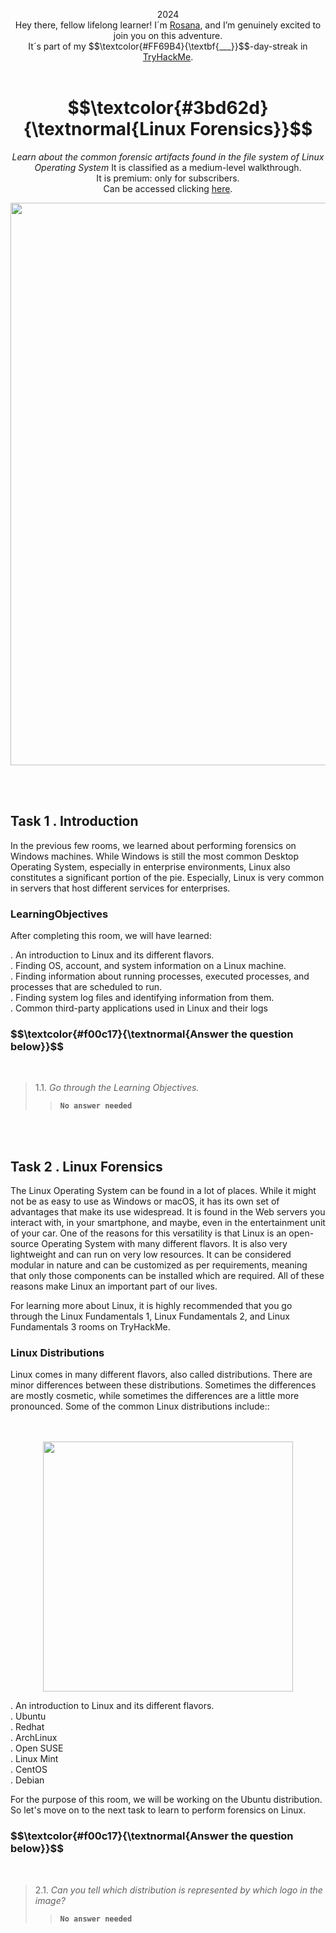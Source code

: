 <p align="center">2024<br>
Hey there, fellow lifelong learner! I´m <a href="https://www.linkedin.com/in/rosanafssantos/">Rosana</a>, and I’m genuinely excited to join you on this adventure.<br>
It´s part of my $$\textcolor{#FF69B4}{\textbf{___}}$$-day-streak in  <a href="https://tryhackme.com">TryHackMe</a>.<br><br></p>
<h1 align="center"> $$\textcolor{#3bd62d}{\textnormal{Linux Forensics}}$$</h1>
<p align="center"><em>Learn about the common forensic artifacts found in the file system of Linux Operating System</em> It is classified as a medium-level walkthrough.<br>
It is premium: only for subscribers.<br>
Can be accessed clicking  <a href="https://tryhackme.com/room/linuxforensics">here</a>.</p>

<p align="center"> <img width="900px" src=""> </p>

<br>
<br>

<h2>Task 1 . Introduction</h2>

<p>In the previous few rooms, we learned about performing forensics on Windows machines. While Windows is still the most common Desktop Operating System, especially in enterprise environments, Linux also constitutes a significant portion of the pie. Especially, Linux is very common in servers that host different services for enterprises. 

<h3>LearningObjectives</h3>

<p>After completing this room, we will have learned:<br>

<p>. An introduction to Linux and its different flavors.<br>
.  Finding OS, account, and system information on a Linux machine.<br>
.  Finding information about running processes, executed processes, and processes that are scheduled to run.<br>
.  Finding system log files and identifying information from them.<br>
.  Common third-party applications used in Linux and their logs</p>

<h3 align="left"> $$\textcolor{#f00c17}{\textnormal{Answer the question below}}$$ </h3>

<br>

> 1.1. <em>Go through the Learning Objectives.</em><br><a id='1.1'></a>
>> <strong><code>No answer needed</code></strong><br>
<p></p>

<br><br>

<h2>Task 2 . Linux Forensics</h2>

<p>The Linux Operating System can be found in a lot of places. While it might not be as easy to use as Windows or macOS, it has its own set of advantages that make its use widespread. It is found in the Web servers you interact with, in your smartphone, and maybe, even in the entertainment unit of your car. One of the reasons for this versatility is that Linux is an open-source Operating System with many different flavors. It is also very lightweight and can run on very low resources. It can be considered modular in nature and can be customized as per requirements, meaning that only those components can be installed which are required. All of these reasons make Linux an important part of our lives.<br>

For learning more about Linux, it is highly recommended that you go through the Linux Fundamentals 1, Linux Fundamentals 2, and Linux Fundamentals 3 rooms on TryHackMe.</p>

<h3>Linux Distributions</h3>
<p>Linux comes in many different flavors, also called distributions. There are minor differences between these distributions. Sometimes the differences are mostly cosmetic, while sometimes the differences are a little more pronounced. Some of the common Linux distributions include::<br>

<p align="center"><br><br><img width="400px" src="https://github.com/user-attachments/assets/0d6779b2-d284-454b-a025-a941a364ce8d"> </p>

<p>. An introduction to Linux and its different flavors.<br>
.  Ubuntu<br>
.  Redhat<br>
.  ArchLinux<br>
.  Open SUSE<br>
.  Linux Mint<br>
.  CentOS<br>
.  Debian</p>

<p>For the purpose of this room, we will be working on the Ubuntu distribution. So let's move on to the next task to learn to perform forensics on Linux.</p>

<h3 align="left"> $$\textcolor{#f00c17}{\textnormal{Answer the question below}}$$ </h3>

<br>

> 2.1. <em>Can you tell which distribution is represented by which logo in the image?</em><br><a id='2.1'></a>
>> <strong><code>No answer needed</code></strong><br>
<p></p>

<br><br>

